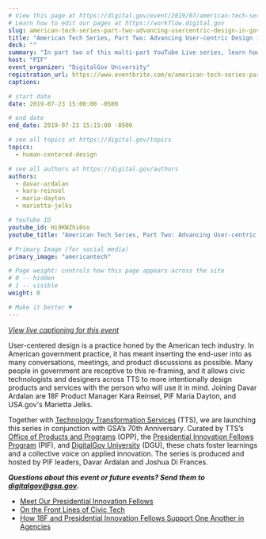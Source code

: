 ```yaml
---
# View this page at https://digital.gov/event/2019/07/american-tech-series-part-two-advancing
# Learn how to edit our pages at https://workflow.digital.gov
slug: american-tech-series-part-two-advancing-usercentric-design-in-government
title: "American Tech Series, Part Two: Advancing User-centric Design in Government"
deck: ""
summary: "In part two of this multi-part YouTube Live series, learn how User-centered design is a practice honed by the American tech industry"
host: "PIF"
event_organizer: "DigitalGov University"
registration_url: https://www.eventbrite.com/e/american-tech-series-part-two-advancing-user-centric-design-in-government-registration-63483436668
captions: 

# start date
date: 2019-07-23 15:00:00 -0500

# end date
end_date: 2019-07-23 15:15:00 -0500

# see all topics at https://digital.gov/topics
topics: 
  - human-centered-design

# see all authors at https://digital.gov/authors
authors: 
  - davar-ardalan
  - kara-reinsel
  - maria-dayton
  - marietta-jelks

# YouTube ID
youtube_id: Hi9KWZhi0so
youtube_title: "American Tech Series, Part Two: Advancing User-centric Design in Government"

# Primary Image (for social media)
primary_image: "americantech"

# Page weight: controls how this page appears across the site
# 0 -- hidden
# 1 -- visible
weight: 0

# Make it better ♥
---
```


[*View live captioning for this event*](https://www.captionedtext.com/client/event.aspx?EventID=4076484&CustomerID=321)


User-centered design is a practice honed by the American tech industry. In American government practice, it has meant inserting the end-user into as many conversations, meetings, and product discussions as possible. Many people in government are receptive to this re-framing, and it allows civic technologists and designers across TTS to more intentionally design products and services with the person who will use it in mind. Joining Davar Ardalan are 18F Product Manager Kara Reinsel, PIF Maria Dayton, and USA.gov's Marietta Jelks.

Together with [Technology Transformation Services](https://www.gsa.gov/about-us/organization/federal-acquisition-service/technology-transformation-services) (TTS), we are launching this series in conjunction with GSA’s 70th Anniversary. Curated by TTS’s [Office of Products and Programs](https://www.gsa.gov/about-us/organization/federal-acquisition-service/technology-transformation-services/office-of-products-and-programs) (OPP), the [Presidential Innovation Fellows Program](https://www.gsa.gov/about-us/organization/federal-acquisition-service/technology-transformation-services/office-of-presidential-innovation-fellows) (PIF), and [DigitalGov University](https://digital.gov/digitalgov-university/) (DGU), these chats foster learnings and a collective voice on applied innovation. The series is produced and hosted by PIF leaders, Davar Ardalan and Joshua Di Frances. 

_**Questions about this event or future events? Send them to [digitalgov@gsa.gov](mailto:digitalgov@gsa.gov).**_

- [Meet Our Presidential Innovation Fellows](https://www.presidentialinnovationfellows.gov/)
- [On the Front Lines of Civic Tech](https://digital.gov/2018/12/19/looking-back-at-pifs-in-2018/)
- [How 18F and Presidential Innovation Fellows Support One Another in Agencies](https://digital.gov/2019/05/07/two-complementary-teams-with-same-goal/)

